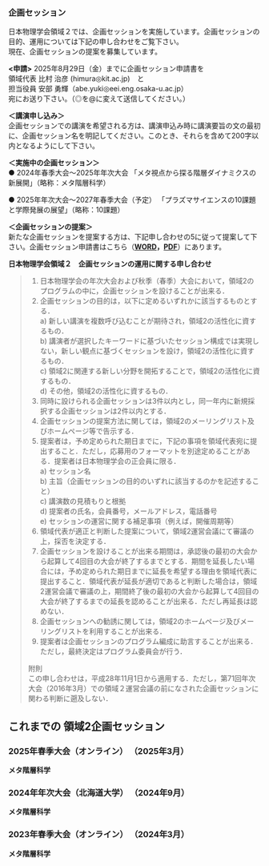 ### 企画セッション
 日本物理学会領域２では、企画セッションを実施しています。企画セッションの目的、運用については下記の申し合わせをご覧下さい。  
 現在、企画セッションの提案を募集しています。 
 
 **<申請>**
2025年8月29日（金）までに企画セッション申請書を  
 領域代表 比村 治彦 (himura◎kit.ac.jp)　と　                                                            
 担当役員 安部 勇輝（abe.yuki◎eei.eng.osaka-u.ac.jp）                                                                
宛にお送り下さい。（◎を@に変えて送信してください。） 
  
**＜講演申し込み＞**  
 企画セッションでの講演を希望される方は、講演申込み時に講演要旨の文の最初に、企画セッション名を明記してください。このとき、それらを含めて200字以内となるようにして下さい。 
  
**＜実施中の企画セッション＞**  
● 2024年春季大会～2025年年次大会
「メタ視点から探る階層ダイナミクスの新展開」（略称：メタ階層科学） 　

● 2025年年次大会～2027年春季大会（予定）
「プラズマサイエンスの10課題と学際発展の展望」（略称：10課題）


**＜企画セッションの提案＞**  
 新たな企画セッションを提案する方は、下記申し合わせの5に従って提案して下さい。企画セッション申請書はこちら（**[WORD](pdf2/2016/201608_topical_session_proposal.docx)，[PDF](pdf2/2016/201608_topical_session_proposal.pdf)**）にあります。  

**日本物理学会領域２　企画セッションの運用に関する申し合わせ** 
  
> 1. 日本物理学会の年次大会および秋季（春季）大会において，領域2のプログラムの中に，企画セッションを設けることが出来る．  
> 2. 企画セッションの目的は，以下に定めるいずれかに該当するものとする．  
>     a) 新しい講演を複数呼び込むことが期待され，領域2の活性化に資するもの．  
>     b) 講演者が選択したキーワードに基づいたセッション構成では実現しない，新しい観点に基づくセッションを設け，領域2の活性化に資するもの．  
>     c) 領域2に関連する新しい分野を開拓することで，領域2の活性化に資するもの．  
>     d) その他，領域2の活性化に資するもの．   
> 3. 同時に設けられる企画セッションは3件以内とし，同一年内に新規採択する企画セッションは2件以内とする．  
> 4. 企画セッションの提案方法に関しては，領域2のメーリングリスト及びホームページ等で告示する．  
> 5. 提案者は，予め定められた期日までに，下記の事項を領域代表宛に提出すること．ただし，応募用のフォーマットを別途定めることがある．提案者は日本物理学会の正会員に限る．  
>     a) セッション名  
>     b) 主旨（企画セッションの目的のいずれに該当するのかを記述すること）  
>     c) 講演数の見積もりと根拠  
>     d) 提案者の氏名，会員番号，メールアドレス，電話番号  
>     e) セッションの運営に関する補足事項（例えば，開催周期等）  
> 6. 領域代表が適正と判断した提案について，領域2運営会議にて審議の上，採否を決定する．  
> 7. 企画セッションを設けることが出来る期間は，承認後の最初の大会から起算して4回目の大会が終了するまでとする．期間を延長したい場合には，予め定められた期日までに延長を希望する理由を領域代表に提出すること．領域代表が延長が適切であると判断した場合は，領域2運営会議で審議の上，期間終了後の最初の大会から起算して4回目の大会が終了するまでの延長を認めることが出来る．ただし再延長は認めない．  
> 8. 企画セッションへの勧誘に関しては，領域2のホームページ及びメーリングリストを利用することが出来る．  
> 9. 提案者は企画セッションのプログラム編成に助言することが出来る．ただし，最終決定はプログラム委員会が行う．  
>
>
> 附則  
 この申し合わせは，平成28年11月1日から適用する．ただし，第71回年次大会（2016年3月）での領域２運営会議の前になされた企画セッションに関わる判断に遡及しない．  


## これまでの 領域2企画セッション　

### 2025年春季大会（オンライン） （2025年3月）

**メタ階層科学**

### 2024年年次大会（北海道大学） （2024年9月）

**メタ階層科学**

### 2023年春季大会（オンライン） （2024年3月）

**メタ階層科学**
